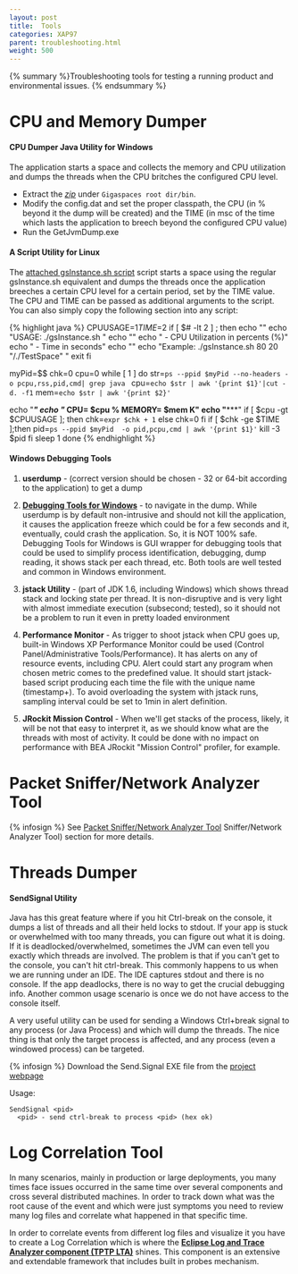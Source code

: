 ```yaml
---
layout: post
title:  Tools
categories: XAP97
parent: troubleshooting.html
weight: 500
---
```


{% summary  %}Troubleshooting tools for testing a running product and environmental issues. {% endsummary %}

# CPU and Memory Dumper

#### CPU Dumper Java Utility for Windows

The application starts a space and collects the memory and CPU utilization and dumps the threads when the CPU britches the configured CPU level.

- Extract the *[zip](/download_files/winJVMDumper.zip)* under `Gigaspaces root dir/bin`.
- Modify the config.dat and set the proper classpath, the CPU (in % beyond it the dump will be created) and the TIME (in msc of the time which lasts the application to breech beyond the configured CPU value)
- Run the GetJvmDump.exe

#### A Script Utility for Linux

The [attached gsInstance.sh script](/download_files/gsInstanceDumper.zip) script starts a space using the regular gsInstance.sh equivalent and dumps the threads once the application breeches a certain CPU level for a certain period, set by the TIME value. The CPU and TIME can be passed as additional arguments to the script.
You can also simply copy the following section into any script:

{% highlight java %}
CPUUSAGE=$1
TIME=$2
if [ $# -lt  2 ] ; then
  echo  ""
  echo  "USAGE:    ./gsInstance.sh <CPU> <TIME>"
  echo  ""
  echo  "             <CPU> - CPU Utilization in percents (%)"
  echo  "             <TIME> - Time in seconds"
  echo  ""
  echo  "Example: ./gsInstance.sh 80 20 \"/./TestSpace\" "
  exit
fi

myPid=$$
chk=0
cpu=0
while [ 1 ]
do
   str=`ps --ppid $myPid --no-headers -o pcpu,rss,pid,cmd| grep java `
   cpu=`echo $str | awk '{print $1}'|cut -d. -f1`
   mem=`echo $str | awk '{print $2}'`

   echo "*********************************************"
   echo "***  CPU= $cpu %   MEMORY= $mem K"
   echo "*********************************************"
   if [ $cpu -gt  $CPUUSAGE ]; then
         chk=`expr $chk + 1`
   else
         chk=0
   fi
   if [ $chk -ge $TIME ];then
       pid=`ps --ppid $myPid  -o pid,pcpu,cmd | awk '{print $1}'`
       kill -3 $pid
   fi
   sleep 1
done
{% endhighlight %}

#### Windows Debugging Tools

1. **userdump** - (correct version should be chosen - 32 or 64-bit according to the application) to get a dump
1. **[Debugging Tools for Windows](http://www.microsoft.com/whdc/DevTools/Debugging/default.mspx)** - to navigate in the dump. While userdump is by default non-intrusive and should not kill the application, it causes the application freeze which could be for a few seconds and it, eventually, could crash the application. So, it is NOT 100% safe.
Debugging Tools for Windows is GUI wrapper for debugging tools that could be used to simplify process identification, debugging, dump reading, it shows stack per each thread, etc.
Both tools are well tested and common in Windows environment.

1. **jstack Utility** - (part of JDK 1.6, including Windows) which shows thread stack and locking state per thread. It is non-disruptive and is very light with almost immediate execution (subsecond; tested), so it should not be a problem to run it even in pretty loaded environment
1. **Performance Monitor** - As trigger to shoot jstack when CPU goes up, built-in Windows XP Performance Monitor could be used (Control Panel/Administrative Tools/Performance). It has alerts on any of resource events, including CPU. Alert could start any program when chosen metric comes to the predefined value. It should start jstack-based script producing each time the file with the unique name (timestamp+). To avoid overloading the system with jstack runs, sampling interval could be set to 1min in alert definition.
1. **JRockit Mission Control** - When we'll get stacks of the process, likely, it will be not that easy to interpret it, as we should know what are the threads with most of activity. It could be done with no impact on performance with BEA JRockit "Mission Control" profiler, for example.

# Packet Sniffer/Network Analyzer Tool

{% infosign %} See [Packet Sniffer/Network Analyzer Tool](./how-to-configure-multicast.html#Packet) Sniffer/Network Analyzer Tool) section for more details.

# Threads Dumper

#### SendSignal Utility

Java has this great feature where if you hit Ctrl-break on the console, it dumps a list of threads and all their held locks to stdout. If your app is stuck or overwhelmed with too many threads, you can figure out what it is doing. If it is deadlocked/overwhelmed, sometimes the JVM can even tell you exactly which threads are involved. The problem is that if you can't get to the console, you can't hit ctrl-break. This commonly happens to us when we are running under an IDE. The IDE captures stdout and there is no console. If the app deadlocks, there is no way to get the crucial debugging info. Another common usage scenario is once we do not have access to the console itself.

A very useful utility can be used for sending a Windows Ctrl+break signal to any process (or Java Process) and which will dump the threads.
The nice thing is that only the target process is affected, and any process (even a windowed process) can be targeted.

{% infosign %} Download the Send.Signal EXE file from the [project webpage](http://www.latenighthacking.com/projects/2003/sendSignal/)

Usage:

    SendSignal <pid>
      <pid> - send ctrl-break to process <pid> (hex ok)

# Log Correlation Tool

In many scenarios, mainly in production or large deployments, you many times face issues occurred in the same time over several components and cross several distributed machines. In order to track down what was the root cause of the event and which were just symptoms you need to review many log files and correlate what happened in that specific time.

In order to correlate events from different log files and visualize it you have to create a Log Correlation which is where the **[Eclipse Log and Trace Analyzer component \(TPTP LTA\)](/presentation_files/Eclipse%20TPTP%20-%20Log%20And%20Trace%20Analyzer.doc)** shines. This component is an extensive and extendable framework that includes built in probes mechanism.
